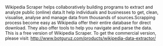 Wikipedia Scraper helps collaboratively building programs to extract and analyze public (online) data.It help individuals and businesses to get, clean, visualise, analyse and manage data from thousands of sources.Scrapping process become easy as Wikipedia offer their entire database for direct download.  They also offer tools to help you navigate and parse the data.
This is a free version of Wikipedia Scraper. To get the commercial version, please visit:
http://www.botguruz.com/products/wikipedia-data-extractor/
